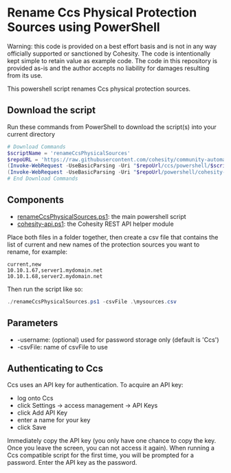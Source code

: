 # Rename Ccs Physical Protection Sources using PowerShell

Warning: this code is provided on a best effort basis and is not in any way officially supported or sanctioned by Cohesity. The code is intentionally kept simple to retain value as example code. The code in this repository is provided as-is and the author accepts no liability for damages resulting from its use.

This powershell script renames Ccs physical protection sources.

## Download the script

Run these commands from PowerShell to download the script(s) into your current directory

```powershell
# Download Commands
$scriptName = 'renameCcsPhysicalSources'
$repoURL = 'https://raw.githubusercontent.com/cohesity/community-automation-samples/main'
(Invoke-WebRequest -UseBasicParsing -Uri "$repoUrl/ccs/powershell/$scriptName/$scriptName.ps1").content | Out-File "$scriptName.ps1"; (Get-Content "$scriptName.ps1") | Set-Content "$scriptName.ps1"
(Invoke-WebRequest -UseBasicParsing -Uri "$repoUrl/powershell/cohesity-api/cohesity-api.ps1").content | Out-File cohesity-api.ps1; (Get-Content cohesity-api.ps1) | Set-Content cohesity-api.ps1
# End Download Commands
```

## Components

* [renameCcsPhysicalSources.ps1](https://raw.githubusercontent.com/cohesity/community-automation-samples/main/ccs/powershell/renameCcsPhysicalSources/renameCcsPhysicalSources.ps1): the main powershell script
* [cohesity-api.ps1](https://raw.githubusercontent.com/cohesity/community-automation-samples/main/powershell/cohesity-api/cohesity-api.ps1): the Cohesity REST API helper module

Place both files in a folder together, then create a csv file that contains the list of current and new names of the protection sources you want to rename, for example:

```text
current,new
10.10.1.67,server1.mydomain.net
10.10.1.68,server2.mydomain.net
```

Then run the script like so:

```powershell
./renameCcsPhysicalSources.ps1 -csvFile .\mysources.csv
```

## Parameters

* -username: (optional) used for password storage only (default is 'Ccs')
* -csvFile: name of csvFile to use

## Authenticating to Ccs

Ccs uses an API key for authentication. To acquire an API key:

* log onto Ccs
* click Settings -> access management -> API Keys
* click Add API Key
* enter a name for your key
* click Save

Immediately copy the API key (you only have one chance to copy the key. Once you leave the screen, you can not access it again). When running a Ccs compatible script for the first time, you will be prompted for a password. Enter the API key as the password.
